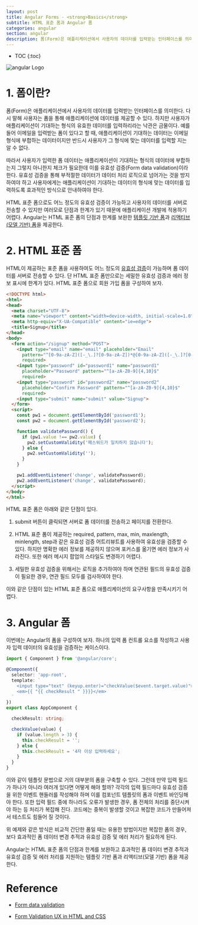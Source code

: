 ```yaml
---
layout: post
title: Angular Forms - <strong>Basics</strong>
subtitle: HTML 표준 폼과 Angular 폼
categories: angular
section: angular
description: 폼(Form)은 애플리케이션에서 사용자의 데이터를 입력받는 인터페이스를 의미한다. 다시 말해 사용자는 폼을 통해 애플리케이션에 데이터를 제공할 수 있다. 하지만 사용자가 애플리케이션이 기대하는 형식의 유효한 데이터를 입력하리라는 낙관은 금물이다. 예를 들어 이메일을 입력받는 폼이 있다고 할 때, 애플리케이션이 기대하는 데이터는 이메일 형식에 부합하는 데이터이지만 반드시 사용자가 그 형식에 맞는 데이터를 입력할 지는 알 수 없다.
---
```


* TOC
{:toc}

![angular Logo](/img/angular-logo.png)

# 1. 폼이란?

폼(Form)은 애플리케이션에서 사용자의 데이터를 입력받는 인터페이스를 의미한다. 다시 말해 사용자는 폼을 통해 애플리케이션에 데이터를 제공할 수 있다. 하지만 사용자가 애플리케이션이 기대하는 형식의 유효한 데이터를 입력하리라는 낙관은 금물이다. 예를 들어 이메일을 입력받는 폼이 있다고 할 때, 애플리케이션이 기대하는 데이터는 이메일 형식에 부합하는 데이터이지만 반드시 사용자가 그 형식에 맞는 데이터를 입력할 지는 알 수 없다.

따라서 사용자가 입력한 폼 데이터는 애플리케이션이 기대하는 형식의 데이터에 부합하는지 그렇지 아니한지 체크가 필요한데 이를 유효성 검증(Form data validation)이라 한다. 유효성 검증을 통해 부적절한 데이터가 데이터 처리 로직으로 넘어가는 것을 방지하여야 하고 사용자에게는 애플리케이션이 기대하는 데이터의 형식에 맞는 데이터를 입력하도록 효과적인 방식으로 안내하여야 한다.

HTML 표준 폼으로도 어느 정도의 유효성 검증이 가능하고 사용자의 데이터를 서버로 전송할 수 있지만 여러모로 단점과 한계가 있기 때문에 애플리케이션 개발에 적용하기 어렵다. Angular는 HTML 표준 폼의 단점과 한계를 보완한 [템플릿 기반 폼](./angular-form-template-driven-forms)과 [리액티브(모델 기반) 폼](./angular-form-reactive-forms)을 제공한다.

# 2. HTML 표준 폼

HTML이 제공하는 표준 폼을 사용하여도 어느 정도의 [유효성 검증](https://developer.mozilla.org/en-US/docs/Learn/HTML/Forms/Form_validation)이 가능하며 폼 데이터를 서버로 전송할 수 있다. 단 HTML 표준 폼만으로는 세밀한 유효성 검증과 에러 정보 표시에 한계가 있다. HTML 표준 폼으로 회원 가입 폼을 구성하여 보자.

```html
<!DOCTYPE html>
<html>
<head>
  <meta charset="UTF-8">
  <meta name="viewport" content="width=device-width, initial-scale=1.0">
  <meta http-equiv="X-UA-Compatible" content="ie=edge">
  <title>Signup</title>
</head>
<body>
  <form action="/signup" method="POST">
    <input type="email" name="email" placeholder="Email"
      pattern="^[0-9a-zA-Z]([-_\.]?[0-9a-zA-Z])*@[0-9a-zA-Z]([-_\.]?[0-9a-zA-Z])*\.[a-zA-Z]{2,3}$"
      required>
    <input type="password" id="password1" name="password1"
      placeholder="Password" pattern="^[a-zA-Z0-9]{4,10}$"
      required>
    <input type="password" id="password2" name="password2"
      placeholder="Confirm Password" pattern="^[a-zA-Z0-9]{4,10}$"
      required>
    <input type="submit" name="submit" value="Signup">
  </form>
  <script>
    const pw1 = document.getElementById('password1');
    const pw2 = document.getElementById('password2');

    function validatePassword() {
      if (pw1.value !== pw2.value) {
        pw2.setCustomValidity('패스워드가 일치하지 않습니다');
      } else {
        pw2.setCustomValidity('');
      }
    }

    pw1.addEventListener('change', validatePassword);
    pw2.addEventListener('change', validatePassword);
  </script>
</body>
</html>
```

<div class='result'></div>

HTML 표준 폼은 아래와 같은 단점이 있다.

1. submit 버튼이 클릭되면 서버로 폼 데이터를 전송하고 페이지를 전환한다.

2. HTML 표준 폼이 제공하는 required, pattern, max, min, maxlength, minlength, step과 같은 유효성 검증 어트리뷰트를 사용하여 유효성을 검증할 수 있다. 하지만 명확한 에러 정보를 제공하지 않으며 포커스를 옮기면 에러 정보가 사라진다. 또한 에러 메시지 팝업의 스타일도 변경하기 어렵다.

3. 세밀한 유효성 검증을 위해서는 로직을 추가하여야 하며 연관된 필드의 유효성 검증이 필요한 경우, 연관 필드 모두를 검사하여야 한다.

이와 같은 단점이 있는 HTML 표준 폼으로 애플리케이션의 요구사항을 만족시키기 어렵다.

# 3. Angular 폼

이번에는 Angular의 폼을 구성하여 보자. 하나의 입력 폼 컨트롤 요소를 작성하고 사용자 입력 데이터의 유효성을 검증하는 케이스이다.

<!-- Angular는 DOM 요소에 대한 참조를 담고 있는 [템플릿 참조 변수](./angular-component-template-syntax#3-템플릿-참조-변수template-reference-variable)를 제공한다. 템플릿 참조 변수는 템플릿 내에서만 유효하며 컴포넌트 클래스에 어떠한 부수 효과(Side effect)도 주지 않는다.

```typescript
import { Component } from '@angular/core';

@Component({
  selector: 'app-root',
  template: `
    <input #myInput type="text" (keyup.enter)="0">
    <p>{{ "{{ myInput.value " }}}}</p>
  `
})
export class AppComponent {}
```

Angular는 이벤트에 반응하여 무언가를 수행하지 않는 경우, 바인딩을 업데이트하지 않는다. 따라서 가상 이벤트 keyup.enter에 의미없는 0을 이벤트 바인딩하여 뷰가 업데이트되도록 강제한다. 하지만 이 방법은 폼 데이터를 컴포넌트 클래스로 보내 유효성 검증 등의 처리를 할 수는 없다.

또 다른 방법으로 [이벤트 데이터 바인딩](./angular-component-template-syntax#16-이벤트-바인딩event-binding)을 통해 폼 데이터를 처리할 수 있다. 사용자가 폼에 데이터를 입력하거나 버튼을 클릭하면 이벤트가 발생한다. 이벤트 바인딩을 통해 가상 이벤트 keyup.enter에 핸들러를 바인딩한다.

```typescript
import { Component } from '@angular/core';

@Component({
  selector: 'app-root',
  template: `
    <input type="text" (keyup.enter)="checkValue($event)">
    <em>{{ "{{ checkResult " }}}}</em>
  `
})
export class AppComponent {

  checkResult: string;

  checkValue(event) {
    if (event.target.value.length > 3) {
      this.checkResult = '';
    } else {
      this.checkResult = '4자 이상 입력하세요';
    }
  }
}
```

이벤트 정보를 담고 있는 DOM 이벤트 객체 $event를 이벤트 핸들러에 전달하였다. $event 객체는 발생한 이벤트에 의해 타입이 결정되는데 타입에 상관없이 모든 이벤트 객체는 target 프로퍼티를 소유한다. 이 target 프로퍼티는 value 프로퍼티에 폼 데이터를 갖고 있다. 위 예제의 경우, 폼 데이터 이외의 이벤트 정보는 필요하지 않으므로 $event 객체 전체를 컴포넌트에 보내는 것은 불필요하다. 폼 데이터만을 컴포넌트로 보내도록 수정한다. -->

```typescript
import { Component } from '@angular/core';

@Component({
  selector: 'app-root',
  template: `
    <input type="text" (keyup.enter)="checkValue($event.target.value)">
    <em>{{ "{{ checkResult " }}}}</em>
  `
})
export class AppComponent {

  checkResult: string;

  checkValue(value) {
    if (value.length > 3) {
      this.checkResult = '';
    } else {
      this.checkResult = '4자 이상 입력하세요';
    }
  }
}
```

이와 같이 템플릿 문법으로 거의 대부분의 폼을 구축할 수 있다. 그런데 만약 입력 필드가 하나가 아니라 여러개 있다면 어떻게 해야 할까? 각각의 입력 필드마다 유효성 검증을 위한 이벤트 핸들러를 작성해야 하며 이를 컴포넌트 템플릿의 폼과 이벤트 바인딩해야 한다. 또한 입력 필드 중에 하나라도 오류가 발생한 경우, 폼 전체의 처리를 중단시켜야 하는 등 처리가 복잡해 진다. 코드에는 중복이 발생할 것이고 복잡한 코드가 만들어져서 테스트도 힘들어 질 것이다.

위 예제와 같은 방식은 비교적 간단한 폼일 때는 유용한 방법이지만 복잡한 폼의 경우, 보다 효과적인 폼 데이터 변경 추적과 유효성 검증 및 에러 처리가 필요하게 된다.

Angular는 HTML 표준 폼의 단점과 한계를 보완하고 효과적인 폼 데이터 변경 추적과 유효성 검증 및 에러 처리를 지원하는 템플릿 기반 폼과 리액티브(모델 기반) 폼을 제공한다.

# Reference

* [Form data validation](https://developer.mozilla.org/en-US/docs/Learn/HTML/Forms/Form_validation)

* [Form Validation UX in HTML and CSS](https://css-tricks.com/form-validation-ux-html-css/)
